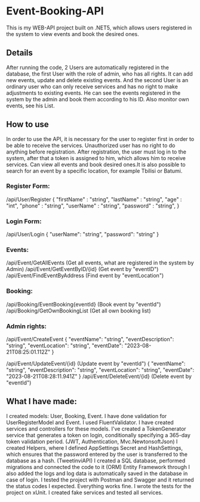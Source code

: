 # Event-Booking-API
This is my WEB-API project built on .NET5, which allows users registered in the system to view events and book the desired ones.
## Details
After running the code, 2 Users are automatically registered in the database, the first User with the role of admin, who has all rights. It can add new events, update and delete existing events.
And the second User is an ordinary user who can only receive services and has no right to make adjustments to existing events. He can see the events registered in the system by the admin and book them according to his ID. Also monitor own events, see his List.
## How to use
In order to use the API, it is necessary for the user to register first in order to be able to receive the services. Unauthorized user has no right to do anything before registration.
After registration, the user must log in to the system, after that a token is assigned to him, which allows him to receive services. Can view all events and book desired ones.It is also possible to search for an event by a specific location, for example Tbilisi or Batumi.

### Register Form:
/api/User/Register
{
"firstName" : "string",
"lastName" : "string",
"age" : "int",
"phone" : "string",
"userName" : "string",
"password" : "string",
}

### Login Form:
/api/User/Login
{
  "userName": "string",
  "password": "string"
}

### Events:
/api/Event/GetAllEvents   (Get all events, what are registered in the system by Admin)
/api/Event/GetEventByID/{id}   (Get event by "eventID")
/api/Event/FindEventByAddress   (Find event by "eventLocation")

### Booking:
/api/Booking/EventBooking{eventId} (Book event by "eventId")
/api/Booking/GetOwnBookingList  (Get all own booking list)

### Admin rights:
/api/Event/CreateEvent
{
  "eventName": "string",
  "eventDescription": "string",
  "eventLocation": "string",
  "eventDate": "2023-08-21T08:25:01.112Z"
}

/api/Event/UpdateEvent/{id}   (Update event by "eventId")
{
  "eventName": "string",
  "eventDescription": "string",
  "eventLocation": "string",
  "eventDate": "2023-08-21T08:28:11.941Z"
}
/api/Event/DeleteEvent/{id}   (Delete event by "eventId")

## What I have made:
I created models: User, Booking, Event. I have done validation for UserRegisterModel and Event. I used FluentValidator. I have created services and controllers for these models. I've created a TokenGenerator service that generates a token on login, conditionally specifying a 365-day token validation period. (JWT, Authentication, Mvc.NewtonsoftJson) I created Helpers, where I defined AppSettings Secret and HashSettings, which ensures that the password entered by the user is transferred to the database as a hash. (TweetinviAPI) I created a SQL database, performed migrations and connected the code to it (ORM) Entity Framework through I also added the logs and log data is automatically saved in the database in case of login. 
I tested the project with Postman and Swagger and it returned the status codes I expected. Everything works fine. 
I wrote the tests for the project on xUnit. I created fake services and tested all services.
